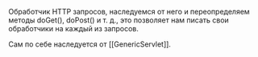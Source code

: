 Обработчик HTTP запросов, наследуемся от него и переопределяем методы doGet(), doPost() и т. д., это позволяет нам писать свои обработчики на каждый из запросов.

Сам по себе наследуется от [[GenericServlet]].